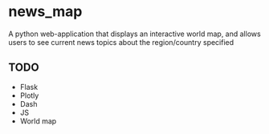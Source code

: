 # news_map
A python web-application that displays an interactive world map, and allows users to see current news topics about the region/country specified

## TODO
- Flask
- Plotly
- Dash
- JS
- World map

